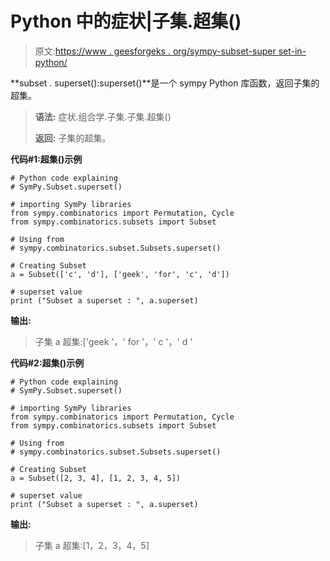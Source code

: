 # Python 中的症状|子集.超集()

> 原文:[https://www . geesforgeks . org/sympy-subset-super set-in-python/](https://www.geeksforgeeks.org/sympy-subset-superset-in-python/)

**subset . superset():superset()**是一个 sympy Python 库函数，返回子集的超集。

> **语法:**
> 症状.组合学.子集.子集.超集()
> 
> **返回:**
> 子集的超集。

**代码#1:超集()示例**

```
# Python code explaining
# SymPy.Subset.superset()

# importing SymPy libraries
from sympy.combinatorics import Permutation, Cycle
from sympy.combinatorics.subsets import Subset

# Using from 
# sympy.combinatorics.subset.Subsets.superset()

# Creating Subset
a = Subset(['c', 'd'], ['geek', 'for', 'c', 'd'])

# superset value
print ("Subset a superset : ", a.superset)
```

**输出:**

> 子集 a 超集:['geek '，' for '，' c '，' d '

**代码#2:超集()示例**

```
# Python code explaining
# SymPy.Subset.superset()

# importing SymPy libraries
from sympy.combinatorics import Permutation, Cycle
from sympy.combinatorics.subsets import Subset

# Using from 
# sympy.combinatorics.subset.Subsets.superset()

# Creating Subset
a = Subset([2, 3, 4], [1, 2, 3, 4, 5])

# superset value
print ("Subset a superset : ", a.superset)
```

**输出:**

> 子集 a 超集:[1，2，3，4，5]
